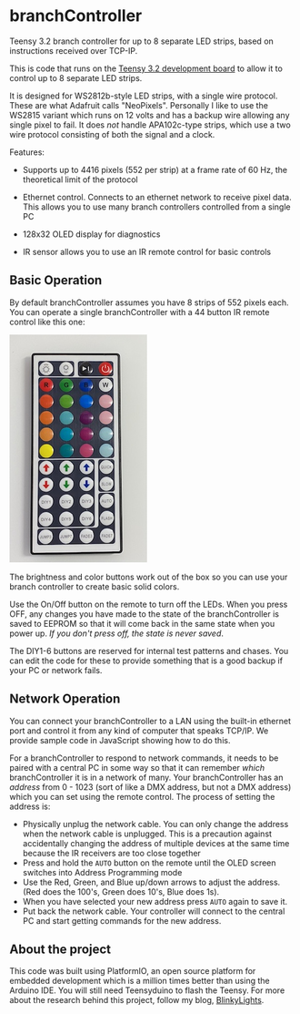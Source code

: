 branchController
================

Teensy 3.2 branch controller for up to 8 separate LED strips, based on instructions received over TCP-IP.

This is code that runs on the [Teensy 3.2 development board](https://www.pjrc.com/store/teensy32.html) to allow it to control up to 8 separate LED strips.

It is designed for WS2812b-style LED strips, with a single wire protocol. These are what Adafruit calls "NeoPixels". Personally I like to use the WS2815 variant which runs on 12 volts and has a backup wire allowing any single pixel to fail. It does *not* handle APA102c-type strips, which use a two wire protocol consisting of both the signal and a clock.

Features:

* Supports up to 4416 pixels (552 per strip) at a frame rate of 60 Hz, the theoretical limit of the protocol

* Ethernet control. Connects to an ethernet network to receive pixel data. This allows you to use many branch controllers controlled from a single PC

* 128x32 OLED display for diagnostics

* IR sensor allows you to use an IR remote control for basic controls

Basic Operation
---------------

By default branchController assumes you have 8 strips of 552 pixels each. You can operate a single branchController with a 44 button IR remote control like this one:

![44 button IR remote control](doc/44buttonIR.jpg)

The brightness and color buttons work out of the box so you can use your branch controller to create basic solid colors. 

Use the On/Off button on the remote to turn off the LEDs. When you press OFF, any changes you have made to the state of the branchController is saved to EEPROM so that it will come back in the same state when you power up. *If you don't press off, the state is never saved*.

The DIY1-6 buttons are reserved for internal test patterns and chases. You can edit the code for these to provide something that is a good backup if your PC or network fails.

Network Operation
-----------------

You can connect your branchController to a LAN using the built-in ethernet port and control it from any kind of computer that speaks TCP/IP. We provide sample code in JavaScript showing how to do this.

For a branchController to respond to network commands, it needs to be paired with a central PC in some way so that it can remember *which* branchController it is in a network of many. Your branchController has an *address* from 0 - 1023 (sort of like a DMX address, but not a DMX address) which you can set using the remote control. The process of setting the address is:

* Physically unplug the network cable. You can only change the address when the network cable is unplugged. This is a precaution against accidentally changing the address of multiple devices at the same time because the IR receivers are too close together
* Press and hold the `AUTO` button on the remote until the OLED screen switches into Address Programming mode
* Use the Red, Green, and Blue up/down arrows to adjust the address. (Red does the 100's, Green does 10's, Blue does 1s). 
* When you have selected your new address press `AUTO` again to save it.
* Put back the network cable. Your controller will connect to the central PC and start getting commands for the new address.


About the project
-----------------

This code was built using PlatformIO, an open source platform for embedded development which is a million times better than using the Arduino IDE. You will still need Teensyduino to flash the Teensy. For more about the research behind this project, follow my blog, [BlinkyLights](https://blinkylights.blog/).

